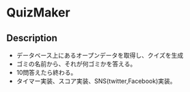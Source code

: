 QuizMaker
===

## Description
- データベース上にあるオープンデータを取得し、クイズを生成
- ゴミの名前から、それが何ゴミかを答える。
- 10問答えたら終わる。
- タイマー実装、スコア実装、SNS(twitter,Facebook)実装。
